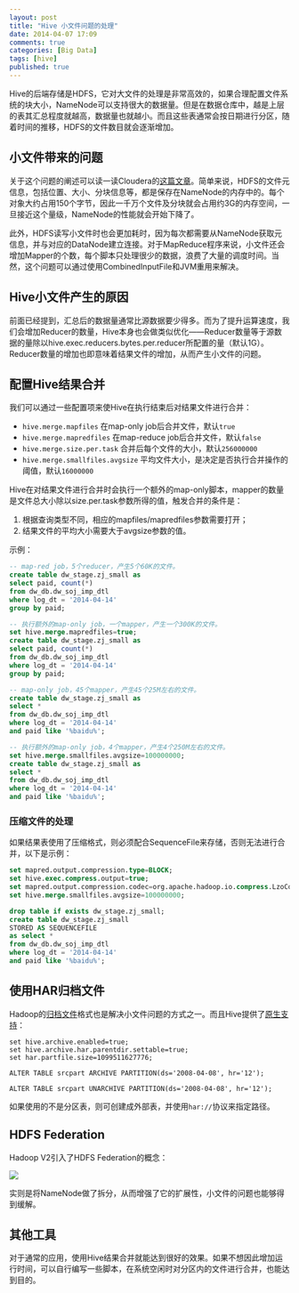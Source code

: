 ```yaml
---
layout: post
title: "Hive 小文件问题的处理"
date: 2014-04-07 17:09
comments: true
categories: [Big Data]
tags: [hive]
published: true
---
```


Hive的后端存储是HDFS，它对大文件的处理是非常高效的，如果合理配置文件系统的块大小，NameNode可以支持很大的数据量。但是在数据仓库中，越是上层的表其汇总程度就越高，数据量也就越小。而且这些表通常会按日期进行分区，随着时间的推移，HDFS的文件数目就会逐渐增加。

## 小文件带来的问题

关于这个问题的阐述可以读一读Cloudera的[这篇文章](http://blog.cloudera.com/blog/2009/02/the-small-files-problem/)。简单来说，HDFS的文件元信息，包括位置、大小、分块信息等，都是保存在NameNode的内存中的。每个对象大约占用150个字节，因此一千万个文件及分块就会占用约3G的内存空间，一旦接近这个量级，NameNode的性能就会开始下降了。

此外，HDFS读写小文件时也会更加耗时，因为每次都需要从NameNode获取元信息，并与对应的DataNode建立连接。对于MapReduce程序来说，小文件还会增加Mapper的个数，每个脚本只处理很少的数据，浪费了大量的调度时间。当然，这个问题可以通过使用CombinedInputFile和JVM重用来解决。

<!-- more -->

## Hive小文件产生的原因

前面已经提到，汇总后的数据量通常比源数据要少得多。而为了提升运算速度，我们会增加Reducer的数量，Hive本身也会做类似优化——Reducer数量等于源数据的量除以hive.exec.reducers.bytes.per.reducer所配置的量（默认1G）。Reducer数量的增加也即意味着结果文件的增加，从而产生小文件的问题。

## 配置Hive结果合并

我们可以通过一些配置项来使Hive在执行结束后对结果文件进行合并：

* `hive.merge.mapfiles` 在map-only job后合并文件，默认`true`
* `hive.merge.mapredfiles` 在map-reduce job后合并文件，默认`false`
* `hive.merge.size.per.task` 合并后每个文件的大小，默认`256000000`
* `hive.merge.smallfiles.avgsize` 平均文件大小，是决定是否执行合并操作的阈值，默认`16000000`

Hive在对结果文件进行合并时会执行一个额外的map-only脚本，mapper的数量是文件总大小除以size.per.task参数所得的值，触发合并的条件是：

1. 根据查询类型不同，相应的mapfiles/mapredfiles参数需要打开；
2. 结果文件的平均大小需要大于avgsize参数的值。

示例：

```sql
-- map-red job，5个reducer，产生5个60K的文件。
create table dw_stage.zj_small as
select paid, count(*)
from dw_db.dw_soj_imp_dtl
where log_dt = '2014-04-14'
group by paid;

-- 执行额外的map-only job，一个mapper，产生一个300K的文件。
set hive.merge.mapredfiles=true;
create table dw_stage.zj_small as
select paid, count(*)
from dw_db.dw_soj_imp_dtl
where log_dt = '2014-04-14'
group by paid;

-- map-only job，45个mapper，产生45个25M左右的文件。
create table dw_stage.zj_small as
select *
from dw_db.dw_soj_imp_dtl
where log_dt = '2014-04-14'
and paid like '%baidu%';

-- 执行额外的map-only job，4个mapper，产生4个250M左右的文件。
set hive.merge.smallfiles.avgsize=100000000;
create table dw_stage.zj_small as
select *
from dw_db.dw_soj_imp_dtl
where log_dt = '2014-04-14'
and paid like '%baidu%';
```

### 压缩文件的处理

如果结果表使用了压缩格式，则必须配合SequenceFile来存储，否则无法进行合并，以下是示例：

```sql
set mapred.output.compression.type=BLOCK;
set hive.exec.compress.output=true;
set mapred.output.compression.codec=org.apache.hadoop.io.compress.LzoCodec;
set hive.merge.smallfiles.avgsize=100000000;

drop table if exists dw_stage.zj_small;
create table dw_stage.zj_small
STORED AS SEQUENCEFILE
as select *
from dw_db.dw_soj_imp_dtl
where log_dt = '2014-04-14'
and paid like '%baidu%';
```

## 使用HAR归档文件

Hadoop的[归档文件](http://hadoop.apache.org/docs/stable1/hadoop_archives.html)格式也是解决小文件问题的方式之一。而且Hive提供了[原生支持](https://cwiki.apache.org/confluence/display/Hive/LanguageManual+Archiving)：

```
set hive.archive.enabled=true;
set hive.archive.har.parentdir.settable=true;
set har.partfile.size=1099511627776;

ALTER TABLE srcpart ARCHIVE PARTITION(ds='2008-04-08', hr='12');

ALTER TABLE srcpart UNARCHIVE PARTITION(ds='2008-04-08', hr='12');
```

如果使用的不是分区表，则可创建成外部表，并使用`har://`协议来指定路径。

## HDFS Federation

Hadoop V2引入了HDFS Federation的概念：

![](http://hadoop.apache.org/docs/current/hadoop-project-dist/hadoop-hdfs/images/federation.gif)

实则是将NameNode做了拆分，从而增强了它的扩展性，小文件的问题也能够得到缓解。

## 其他工具

对于通常的应用，使用Hive结果合并就能达到很好的效果。如果不想因此增加运行时间，可以自行编写一些脚本，在系统空闲时对分区内的文件进行合并，也能达到目的。
